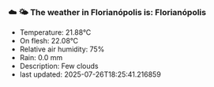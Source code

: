 ### ☁️ 🌤️  The weather in Florianópolis is: Florianópolis

- Temperature: 21.88°C
- On flesh: 22.08°C
- Relative air humidity: 75%
- Rain: 0.0 mm
- Description: Few clouds
- last updated: 2025-07-26T18:25:41.216859
